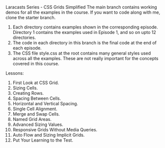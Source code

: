 Laracasts Series - CSS Grids Simplified
The main branch contains working demos for all the examples in the course. If you want to code along with me, clone the starter branch.

1. Each directory contains examples shown in the corresponding episode. Directory 1 contains the examples used in Episode 1, and so on upto 12 directories.
2. The code in each directory in this branch is the final code at the end of each episode.
3. The CSS file style.css at the root contains many general styles used across all the examples. These are not really important for the concepts covered in this course.

Lessons:

1. First Look at CSS Grid.
2. Sizing Cells.
3. Creating Rows.
4. Spacing Between Cells.
5. Horizontal and Vertical Spacing.
6. Single Cell Alignment.
7. Merge and Swap Cells.
8. Named Grid Areas.
9. Advanced Sizing Values.
10. Responsive Grids Without Media Queries.
11. Auto Flow and Sizing Implicit Grids.
12. Put Your Learning to the Test.
